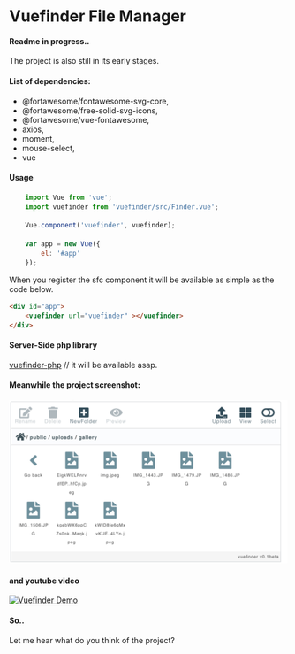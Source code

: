 # Vuefinder File Manager

#### Readme in progress..

The project is also still in its early stages. 

#### List of dependencies:

   - @fortawesome/fontawesome-svg-core,
   - @fortawesome/free-solid-svg-icons,
   - @fortawesome/vue-fontawesome,
   - axios,
   - moment,
   - mouse-select,
   - vue

#### Usage

````javascript
    import Vue from 'vue';
    import vuefinder from 'vuefinder/src/Finder.vue';

    Vue.component('vuefinder', vuefinder);

    var app = new Vue({
        el: '#app'
    });
````

When you register the sfc component it will be available as simple as the code below.

````html
<div id="app">
    <vuefinder url="vuefinder" ></vuefinder>
</div>
````

#### Server-Side php library 

[vuefinder-php](https://github.com/n1crack/vuefinder-php) //  it will be available asap.

#### Meanwhile the project screenshot:

![vuefinder ss](ss/1.jpg)

#### and youtube video

[![Vuefinder Demo](https://img.youtube.com/vi/--Mq4nAZWuI/0.jpg)](https://www.youtube.com/watch?v=--Mq4nAZWuI)

#### So..
Let me hear what do you think of the project?
